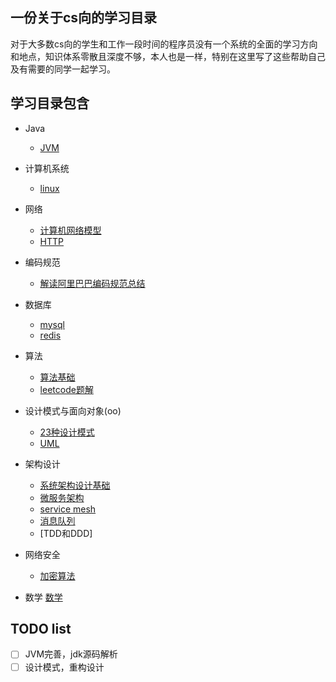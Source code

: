 ## 一份关于cs向的学习目录
对于大多数cs向的学生和工作一段时间的程序员没有一个系统的全面的学习方向和地点，知识体系零散且深度不够，本人也是一样，特别在这里写了这些帮助自己及有需要的同学一起学习。

## 学习目录包含
- Java
  - [JVM](https://github.com/zhaobaixing/JavaNotes/blob/master/notes/java/jvm.md)

- 计算机系统
  - [linux](https://github.com/zhaobaixing/JavaNotes/blob/master/notes/csos/linux.md)

- 网络
  - [计算机网络模型]()
  - [HTTP]()

- 编码规范
  - [解读阿里巴巴编码规范总结]()

- 数据库
  - [mysql](https://github.com/zhaobaixing/JavaNotes/blob/master/notes/database/mysql.md)
  - [redis](https://github.com/zhaobaixing/JavaNotes/blob/master/notes/database/redis.md)

- 算法
  - [算法基础](https://github.com/zhaobaixing/JavaNotes/blob/master/notes/algorithm/算法基础.md)
  - [leetcode题解](https://github.com/zhaobaixing/JavaNotes/blob/master/notes/algorithm/算法基础.md)

- 设计模式与面向对象(oo)
  - [23种设计模式](https://github.com/zhaobaixing/JavaNotes/blob/master/notes/designPatternOO/23种设计模式.md)
  - [UML](https://github.com/zhaobaixing/JavaNotes/blob/master/notes/designPatternOO/UML.md)

- 架构设计
  - [系统架构设计基础]()
  - [微服务架构]()
  - [service mesh]()
  - [消息队列]()
  - [TDD和DDD]


- 网络安全
  - [加密算法]()

- 数学
  [数学]()
## TODO list
- [ ] JVM完善，jdk源码解析
- [ ] 设计模式，重构设计